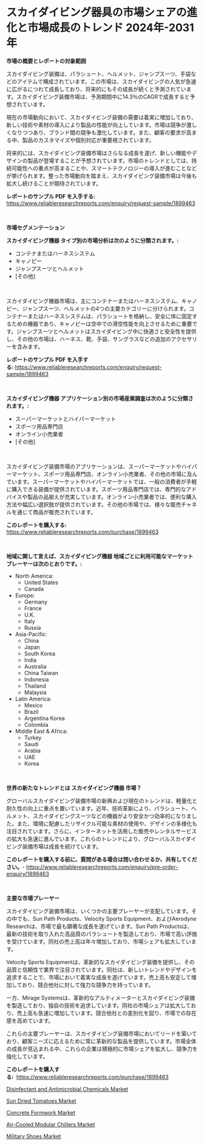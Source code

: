 <p><h1>スカイダイビング器具の市場シェアの進化と市場成長のトレンド 2024年-2031年</h1></p><p><strong>市場の概要とレポートの対象範囲</strong></p>
<p><p>スカイダイビング装備は、パラシュート、ヘルメット、ジャンプスーツ、手袋などのアイテムで構成されています。この市場は、スカイダイビングの人気が急速に広がるにつれて成長しており、将来的にもその成長が続くと予測されています。スカイダイビング装備市場は、予測期間中に14.3％のCAGRで成長すると予想されています。</p><p>現在の市場動向において、スカイダイビング装備の需要は着実に増加しており、新しい技術や素材の導入により製品の性能が向上しています。市場は競争が激しくなりつつあり、ブランド間の競争も激化しています。また、顧客の要求が高まる中、製品のカスタマイズや個別対応が重要視されています。</p><p>将来的には、スカイダイビング装備市場はさらなる成長を遂げ、新しい機能やデザインの製品が登場することが予想されています。市場のトレンドとしては、持続可能性への重点が高まることや、スマートテクノロジーの導入が進むことなどが挙げられます。整った市場動向を踏まえ、スカイダイビング装備市場は今後も拡大し続けることが期待されています。</p></p>
<p><strong>レポートのサンプル PDF を入手する:</strong> <a href="https://www.reliableresearchreports.com/enquiry/request-sample/1899463">https://www.reliableresearchreports.com/enquiry/request-sample/1899463</a></p>
<p>&nbsp;</p>
<p><strong>市場セグメンテーション</strong></p>
<p><strong>スカイダイビング機器 タイプ別の市場分析は次のように分類されます。:</strong></p>
<p><ul><li>コンテナまたはハーネスシステム</li><li>キャノピー</li><li>ジャンプスーツとヘルメット</li><li>[その他]</li></ul></p>
<p>&nbsp;</p>
<p><p>スカイダイビング機器市場は、主にコンテナーまたはハーネスシステム、キャノピー、ジャンプスーツ、ヘルメットの4つの主要カテゴリーに分けられます。コンテナーまたはハーネスシステムは、パラシュートを格納し、安全に体に固定するための機器であり、キャノピーは空中での滑空性能を向上させるために重要です。ジャンプスーツとヘルメットはスカイダイビング中に快適さと安全性を提供し、その他の市場は、ハーネス、靴、手袋、サングラスなどの追加のアクセサリーを含みます。</p></p>
<p><strong>レポートのサンプル PDF を入手する:</strong>&nbsp;<a href="https://www.reliableresearchreports.com/enquiry/request-sample/1899463">https://www.reliableresearchreports.com/enquiry/request-sample/1899463</a></p>
<p>&nbsp;</p>
<p><strong> スカイダイビング機器 アプリケーション別の市場産業調査は次のように分類されます。:</strong></p>
<p><ul><li>スーパーマーケットとハイパーマーケット</li><li>スポーツ用品専門店</li><li>オンライン小売業者</li><li>[その他]</li></ul></p>
<p>&nbsp;</p>
<p><p>スカイダイビング装備市場のアプリケーションは、スーパーマーケットやハイパーマーケット、スポーツ用品専門店、オンライン小売業者、その他の市場に及んでいます。スーパーマーケットやハイパーマーケットでは、一般の消費者が手軽に購入できる装備が提供されています。スポーツ用品専門店では、専門的なアドバイスや製品の品揃えが充実しています。オンライン小売業者では、便利な購入方法や幅広い選択肢が提供されています。その他の市場では、様々な販売チャネルを通じて商品が販売されています。</p></p>
<p><strong>このレポートを購入する:</strong>&nbsp; <a href="https://www.reliableresearchreports.com/purchase/1899463">https://www.reliableresearchreports.com/purchase/1899463</a></p>
<p>&nbsp;</p>
<p><strong>地域に関して言えば、スカイダイビング機器 地域ごとに利用可能なマーケットプレーヤーは次のとおりです。:</strong></p>
<p><ul>
    <li>
        North America:
        <ul>
            <li>United States</li>
            <li>Canada</li>
        </ul>
    </li>
    <li>
        Europe:
        <ul>
            <li>Germany</li>
            <li>France</li>
            <li>U.K.</li>
            <li>Italy</li>
            <li>Russia</li>
        </ul>
    </li>
    <li>
        Asia-Pacific:
        <ul>
            <li>China</li>
            <li>Japan</li>
            <li>South Korea</li>
            <li>India</li>
            <li>Australia</li>
            <li>China Taiwan</li>
            <li>Indonesia</li>
            <li>Thailand</li>
            <li>Malaysia</li>
        </ul>
    </li>
    <li>
        Latin America:
        <ul>
            <li>Mexico</li>
            <li>Brazil</li>
            <li>Argentina Korea</li>
            <li>Colombia</li>
        </ul>
    </li>
    <li>
        Middle East & Africa:
        <ul>
            <li>Turkey</li>
            <li>Saudi</li>
            <li>Arabia</li>
            <li>UAE</li>
            <li>Korea</li>
        </ul>
    </li>
    </ul></p>
<p>&nbsp;</p>
<p><strong>世界の新たなトレンドとは スカイダイビング機器 市場？</strong></p>
<p><p>グローバルスカイダイビング装備市場の新興および現在のトレンドは、軽量化と耐久性の向上に重点を置いています。近年、技術革新により、パラシュート、ヘルメット、スカイダイビングスーツなどの機器がより安全かつ効率的になりました。また、環境に配慮したリサイクル可能な素材の使用や、デザインの多様化も注目されています。さらに、インターネットを活用した販売やレンタルサービスの拡大も急速に進んでいます。これらのトレンドにより、グローバルスカイダイビング装備市場は成長を続けています。</p></p>
<p><strong>このレポートを購入する前に、質問がある場合は問い合わせるか、共有してください。</strong>- <a href="https://www.reliableresearchreports.com/enquiry/pre-order-enquiry/1899463">https://www.reliableresearchreports.com/enquiry/pre-order-enquiry/1899463</a></p>
<p>&nbsp;</p>
<p><strong>主要な市場プレーヤー</strong></p>
<p><p>スカイダイビング装備市場は、いくつかの主要プレーヤーが支配しています。その中でも、Sun Path Products、Velocity Sports Equipment、およびAerodyne Researchは、市場で最も顕著な成長を遂げています。Sun Path Productsは、最新の技術を取り入れた高品質のパラシュートを製造しており、市場で高い評価を受けています。同社の売上高は年々増加しており、市場シェアも拡大しています。</p><p>Velocity Sports Equipmentは、革新的なスカイダイビング装備を提供し、その品質と信頼性で業界で注目されています。同社は、新しいトレンドやデザインを追求することで、市場において着実な成長を遂げています。売上高も安定して増加しており、競合他社に対して強力な競争力を持っています。</p><p>一方、Mirage Systemsは、革新的なアルティメーターとスカイダイビング装備を製造しており、独自の技術を追求しています。同社の市場シェアは拡大しており、売上高も急速に増加しています。競合他社との差別化を図り、市場での存在感を高めています。</p><p>これらの主要プレーヤーは、スカイダイビング装備市場においてリードを築いており、顧客ニーズに応えるために常に革新的な製品を提供しています。市場全体の成長が見込まれる中、これらの企業は積極的に市場シェアを拡大し、競争力を強化しています。</p></p>
<p><strong>このレポートを購入する:</strong>&nbsp;&nbsp;<a href="https://www.reliableresearchreports.com/purchase/1899463">https://www.reliableresearchreports.com/purchase/1899463</a></p>
<p><p><a href="https://github.com/markusgodoy/Market-Research-Report-List-2/blob/main/disinfectant-and-antimicrobial-chemicals-market.md">Disinfectant and Antimicrobial Chemicals Market</a></p><p><a href="https://full-wildebeest-80b.notion.site/Sun-Dried-Tomatoes-Market-with-the-goal-of-estimating-the-market-size-and-future-growth-potential-of-cba47b8961d14bc9b300a43301505933">Sun Dried Tomatoes Market</a></p><p><a href="https://view.publitas.com/reportprime-1/concrete-formwork-market-size-share-trends-analysis-report-by-material-by-type-by-end-user-by-region-and-segment-forecasts-2024-2031/">Concrete Formwork Market</a></p><p><a href="https://github.com/luckyshygirl/Market-Research-Report-List-3/blob/main/air-cooled-modular-chillers-market.md">Air-Cooled Modular Chillers Market</a></p><p><a href="https://flame-sidecar-702.notion.site/Military-Shoes-Market-Size-Evaluating-its-Market-Trends-Growth-and-Projections-2024-2031-b254597f942846aeb273ccefeaa9af9d">Military Shoes Market</a></p></p>